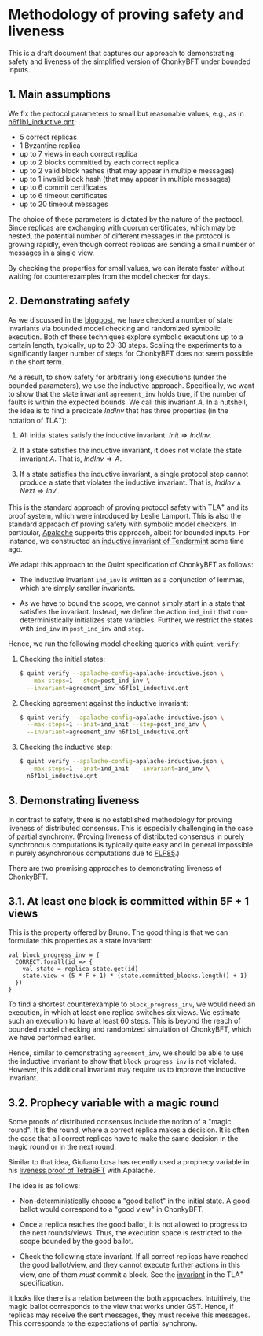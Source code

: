 # Methodology of proving safety and liveness

This is a draft document that captures our approach to demonstrating safety and
liveness of the simplified version of ChonkyBFT under bounded inputs.

## 1. Main assumptions

We fix the protocol parameters to small but reasonable values, e.g., as in
[n6f1b1_inductive.qnt][]:

   - 5 correct replicas
   - 1 Byzantine replica
   - up to 7 views in each correct replica
   - up to 2 blocks committed by each correct replica
   - up to 2 valid block hashes (that may appear in multiple messages)
   - up to 1 invalid block hash (that may appear in multiple messages)
   - up to 6 commit certificates
   - up to 6 timeout certificates
   - up to 20 timeout messages

The choice of these parameters is dictated by the nature of the protocol.  Since
replicas are exchanging with quorum certificates, which may be nested, the
potential number of different messages in the protocol is growing rapidly, even
though correct replicas are sending a small number of messages in a single view.

By checking the properties for small values, we can iterate faster without
waiting for counterexamples from the model checker for days.

## 2. Demonstrating safety

As we discussed in the [blogpost][], we have checked a number of state
invariants via bounded model checking and randomized symbolic execution. Both of
these techniques explore symbolic executions up to a certain length, typically,
up to 20-30 steps. Scaling the experiments to a significantly larger number of
steps for ChonkyBFT does not seem possible in the short term. 

As a result, to show safety for arbitrarily long executions (under the bounded
parameters), we use the inductive approach. Specifically, we want to show that
the state invariant `agreement_inv` holds true, if the number of faults is
within the expected bounds. We call this invariant $A$.  In a nutshell, the idea
is to find a predicate $IndInv$ that has three properties (in the notation of
TLA<sup>+</sup>):

 1. All initial states satisfy the inductive invariant: $Init \Rightarrow IndInv$.
 
 1. If a state satisfies the inductive invariant, it does not violate the state
 invariant $A$. That is, $IndInv \Rightarrow A$.
 
 1. If a state satisfies the inductive invariant, a single protocol step cannot
    produce a state that violates the inductive invariant. That is,
    $IndInv \land Next \Rightarrow Inv'$.

This is the standard approach of proving protocol safety with TLA<sup>+</sup>
and its proof system, which were introduced by Leslie Lamport. This is also the
standard approach of proving safety with symbolic model checkers. In particular,
[Apalache][] supports this approach, albeit for bounded inputs. For instance, we
constructed an [inductive invariant of Tendermint][tendermint-inductive] some
time ago.

We adapt this approach to the Quint specification of ChonkyBFT as follows:

 - The inductive invariant `ind_inv` is written as a conjunction of lemmas,
   which are simply smaller invariants.

 - As we have to bound the scope, we cannot simply start in a state that
 satisfies the invariant. Instead, we define the action `ind_init` that
 non-deterministically initializes state variables. Further, we restrict the
 states with `ind_inv` in `post_ind_inv` and `step`.

Hence, we run the following model checking queries with `quint verify`:

 1. Checking the initial states:
 
    ```sh
    $ quint verify --apalache-config=apalache-inductive.json \
      --max-steps=1 --step=post_ind_inv \
      --invariant=agreement_inv n6f1b1_inductive.qnt
    ```

 1. Checking agreement against the inductive invariant:
 
    ```sh
    $ quint verify --apalache-config=apalache-inductive.json \
      --max-steps=1 --init=ind_init --step=post_ind_inv \
      --invariant=agreement_inv n6f1b1_inductive.qnt
    ```

 1. Checking the inductive step:
 
    ```sh
    $ quint verify --apalache-config=apalache-inductive.json \
      --max-steps=1 --init=ind_init  --invariant=ind_inv \
      n6f1b1_inductive.qnt
    ```
 
## 3. Demonstrating liveness

In contrast to safety, there is no established methodology for proving liveness
of distributed consensus. This is especially challenging in the case of partial
synchrony. (Proving liveness of distributed consensus in purely synchronous
computations is typically quite easy and in general impossible in purely asynchronous computations due to [FLP85][].)

There are two promising approaches to demonstrating liveness of ChonkyBFT.

## 3.1. At least one block is committed within 5F + 1 views

This is the property offered by Bruno. The good thing is that we can formulate
this properties as a state invariant:

```quint
val block_progress_inv = {
  CORRECT.forall(id => {
    val state = replica_state.get(id)
    state.view < (5 * F + 1) * (state.committed_blocks.length() + 1)
  })
}
```

To find a shortest counterexample to `block_progress_inv`, we would need an
execution, in which at least one replica switches six views. We estimate such an
execution to have at least 60 steps. This is beyond the reach of bounded model
checking and randomized simulation of ChonkyBFT, which we have performed
earlier.

Hence, similar to demonstrating `agreement_inv`, we should be able to use the
inductive invariant to show that `block_progress_inv` is not violated.  However,
this additional invariant may require us to improve the inductive invariant.

## 3.2. Prophecy variable with a magic round

Some proofs of distributed consensus include the notion of a "magic round".  It
is the round, where a correct replica makes a decision. It is often the case
that all correct replicas have to make the same decision in the magic round or
in the next round.

Similar to that idea, Giuliano Losa has recently used a prophecy variable in
his [liveness proof of TetraBFT][tetrabft-liveness] with Apalache.

The idea is as follows:

 - Non-deterministically choose a "good ballot" in the initial state.  A good
 ballot would correspond to a "good view" in ChonkyBFT.
 
 - Once a replica reaches the good ballot, it is not allowed to progress to the
 next rounds/views. Thus, the execution space is restricted to the scope bounded
 by the good ballot.
 
 - Check the following state invariant. If all correct replicas have reached the
 good ballot/view, and they cannot execute further actions in this view, one of
 them *must* commit a block. See the [invariant][tetratla-liveness] in the
 TLA<sup>+</sup> specification.

It looks like there is a relation between the both approaches. Intuitively, the
magic ballot corresponds to the view that works under GST. Hence, if replicas
may receive the sent messages, they must receive this messages. This corresponds
to the expectations of partial synchrony.


[n6f1b1_inductive.qnt]: ./n6f1b1_inductive.qnt
[blogpost]: https://protocols-made-fun.com/consensus/matterlabs/quint/specification/modelchecking/2024/07/29/chonkybft.html
[Apalache]: https://github.com/apalache-mc/apalache
[tendermint-inductive]: https://github.com/cometbft/cometbft/blob/main/spec/light-client/accountability/TendermintAccInv_004_draft.tla
[FLP85]: https://dl.acm.org/doi/10.1145/3149.214121
[tetrabft-liveness]: https://github.com/nano-o/tetrabft-tla/tree/main
[tetratla-liveness]: https://github.com/nano-o/tetrabft-tla/blob/91916dfca49a5d59809212c1687b5680e0c98270/TetraBFT.tla#L227